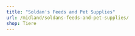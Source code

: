 ```yaml
---
title: "Soldan's Feeds and Pet Supplies"
url: /midland/soldans-feeds-and-pet-supplies/
shop: Tiere
---
```

